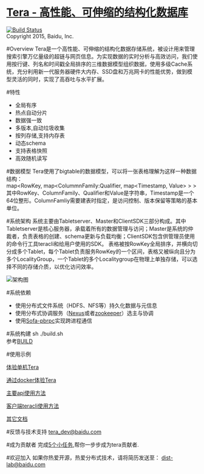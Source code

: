 [Tera - 高性能、可伸缩的结构化数据库](http://github.com/baidu/tera)
====
[![Build Status](http://220.181.7.231/buildStatus/icon?job=tera_master_build)](http://220.181.7.231/job/tera_master_build/)  
Copyright 2015, Baidu, Inc.

#Overview
Tera是一个高性能、可伸缩的结构化数据存储系统，被设计用来管理搜索引擎万亿量级的超链与网页信息。为实现数据的实时分析与高效访问，我们使用按行键、列名和时间戳全局排序的三维数据模型组织数据，使用多级Cache系统，充分利用新一代服务器硬件大内存、SSD盘和万兆网卡的性能优势，做到模型灵活的同时，实现了高吞吐与水平扩展。

#特性
 * 全局有序
 * 热点自动分片
 * 数据强一致
 * 多版本,自动垃圾收集
 * 按列存储,支持内存表
 * 动态schema
 * 支持表格快照
 * 高效随机读写

#数据模型
Tera使用了bigtable的数据模型，可以将一张表格理解为这样一种数据结构：<br>
map\<RowKey, map\<ColummnFamily:Qualifier, map\<Timestamp, Value> > > <br>
其中RowKey、ColumnFamily、Qualifier和Value是字符串，Timestamp是一个64位整形。ColumnFamliy需要建表时指定，是访问控制、版本保留等策略的基本单位。

#系统架构
系统主要由Tabletserver、Master和ClientSDK三部分构成。其中Tabletserver是核心服务器，承载着所有的数据管理与访问；Master是系统的仲裁者，负责表格的创建、schema更新与负载均衡；ClientSDK包含供管理员使用的命令行工具teracli和给用户使用的SDK。
表格被按RowKey全局排序，并横向切分成多个Tablet，每个Tablet负责服务RowKey的一个区间，表格又被纵向且分为多个LocalityGroup，一个Tablet的多个Localitygroup在物理上单独存储，可以选择不同的存储介质，以优化访问效率。

![架构图](https://github.com/baidu/tera/blob/master/resources/images/arch.png?raw=true)

#系统依赖
 * 使用分布式文件系统（HDFS、NFS等）持久化数据与元信息
 * 使用分布式协调服务（[Nexus](https://github.com/baidu/ins/)或者[zookeeper](http://zookeeper.apache.org/)）选主与协调
 * 使用[Sofa-pbrpc](https://github.com/baidu/sofa-pbrpc/)实现跨进程通信

#系统构建
sh ./build.sh  
参考[BUILD](https://github.com/baidu/tera/blob/master/BUILD)

#使用示例

[体验单机Tera](https://github.com/baidu/tera/blob/master/doc/Onebox.md)

[通过docker体验Tera](https://github.com/baidu/tera/blob/master/example/docker)

[主要api使用方法](https://github.com/baidu/tera/blob/master/doc/sdk_dev_guide.md)

[客户端teracli使用方法](https://github.com/baidu/tera/blob/master/doc/teracli.md)

[其它文档](https://github.com/baidu/tera/blob/master/doc/README.md)

#反馈与技术支持
tera_dev@baidu.com

#成为贡献者
完成[5个小任务](https://github.com/baidu/tera/blob/master/doc/to_be_a_contributor.md),帮你一步步成为tera贡献者.

#欢迎加入
如果你热爱开源，热爱分布式技术，请将简历发送至： 
dist-lab@baidu.com
